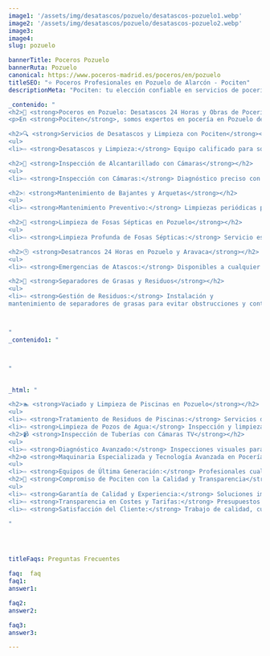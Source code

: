 ```yaml
---
image1: '/assets/img/desatascos/pozuelo/desatascos-pozuelo1.webp'
image2: '/assets/img/desatascos/pozuelo/desatascos-pozuelo2.webp'
image3:
image4:
slug: pozuelo

bannerTitle: Poceros Pozuelo
bannerRuta: Pozuelo
canonical: https://www.poceros-madrid.es/poceros/en/pozuelo
titleSEO: "⭐ Poceros Profesionales en Pozuelo de Alarcón - Pociten"
descriptionMeta: "Pociten: tu elección confiable en servicios de pocería en Pozuelo de Alarcón. Compromiso con la calidad y mejoramos tu presupuesto. Llámanos al 647 37 67 82 📱."

_contenido: "
<h2>🚧 <strong>Poceros en Pozuelo: Desatascos 24 Horas y Obras de Pocería con Pociten</strong></h2>
<p>En <strong>Pociten</strong>, somos expertos en pocería en Pozuelo de Alarcón, brindando servicios integrales de desatascos, limpieza de fosas sépticas y mantenimiento de sistemas de alcantarillado. Realizamos inspección con cámaras y mantenemos bajantes y arquetas, además de ofrecer soluciones urgentes de desatrancos las 24 horas.</p>

<h2>🔍 <strong>Servicios de Desatascos y Limpieza con Pociten</strong></h2>
<ul>
<li>⇨ <strong>Desatascos y Limpieza:</strong> Equipo calificado para solucionar problemas de atascos y limpieza en sistemas de alcantarillado.<br></li></ul>

<h2>🎥 <strong>Inspección de Alcantarillado con Cámaras</strong></h2>
<ul>
<li>⇨ <strong>Inspección con Cámaras:</strong> Diagnóstico preciso con equipos de última generación para identificar obstrucciones y roturas.<br></li></ul><br>

<h2>💧 <strong>Mantenimiento de Bajantes y Arquetas</strong></h2>
<ul>
<li>⇨ <strong>Mantenimiento Preventivo:</strong> Limpiezas periódicas para prevenir atascos y malos olores.<br></li></ul><br>

<h2>🚰 <strong>Limpieza de Fosas Sépticas en Pozuelo</strong></h2>
<ul>
<li>⇨ <strong>Limpieza Profunda de Fosas Sépticas:</strong> Servicio especializado con equipos adecuados para un funcionamiento óptimo.<br></li></ul><br>

<h2>🕒 <strong>Desatrancos 24 Horas en Pozuelo y Aravaca</strong></h2>
<ul>
<li>⇨ <strong>Emergencias de Atascos:</strong> Disponibles a cualquier hora para soluciones rápidas y eficientes.<br></li></ul><br>

<h2>🌱 <strong>Separadores de Grasas y Residuos</strong></h2>
<ul>
<li>⇨ <strong>Gestión de Residuos:</strong> Instalación y
mantenimiento de separadores de grasas para evitar obstrucciones y contaminación.<br></li></ul>



"
_contenido1: "



"


_html: "

<h2>🏊 <strong>Vaciado y Limpieza de Piscinas en Pozuelo</strong></h2>
<ul>
<li>⇨ <strong>Tratamiento de Residuos de Piscinas:</strong> Servicios de vaciado y limpieza con gestión adecuada de residuos.<br></li><br>
<li>⇨ <strong>Limpieza de Pozos de Agua:</strong> Inspección y limpieza para asegurar la calidad del agua.<br></li></ul><br>
<h2>📹 <strong>Inspección de Tuberías con Cámaras TV</strong></h2>
<ul>
<li>⇨ <strong>Diagnóstico Avanzado:</strong> Inspecciones visuales para detectar y resolver problemas en tuberías.<br></li></ul><br>
<h2>⚙️ <strong>Maquinaria Especializada y Tecnología Avanzada en Pocería</strong></h2>
<ul>
<li>⇨ <strong>Equipos de Última Generación:</strong> Profesionales cualificados utilizando tecnología de vanguardia para garantizar la calidad y eficiencia.<br></li></ul><br>
<h2>💼 <strong>Compromiso de Pociten con la Calidad y Transparencia</strong></h2>
<ul>
<li>⇨ <strong>Garantía de Calidad y Experiencia:</strong> Soluciones impecables y duraderas en cada proyecto de pocería.<br></li><br>
<li>⇨ <strong>Transparencia en Costes y Tarifas:</strong> Presupuestos claros y detallados para una total confianza del cliente.<br></li><br>
<li>⇨ <strong>Satisfacción del Cliente:</strong> Trabajo de calidad, cumpliendo plazos y superando expectativas.<br></li></ul><br>

"




titleFaqs: Preguntas Frecuentes

faq:  faq
faq1: 
answer1: 

faq2: 
answer2: 

faq3: 
answer3: 

---
```

